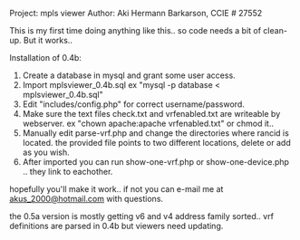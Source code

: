 Project: mpls viewer
Author: Aki Hermann Barkarson, CCIE # 27552

This is my first time doing anything like this.. so code needs a bit of clean-up. But it works..

Installation of 0.4b:

1) Create a database in mysql and grant some user access.
2) Import mplsviewer_0.4b.sql ex "mysql -p database < mplsviewer_0.4b.sql"
3) Edit "includes/config.php" for correct username/password.
3) Make sure the text files check.txt and vrfenabled.txt are writeable by webserver. ex "chown apache:apache vrfenabled.txt" or chmod it..
4) Manually edit parse-vrf.php and change the directories where rancid is located. the provided file points to two different locations, delete or add as you wish.
5) After imported you can run show-one-vrf.php or show-one-device.php .. they link to eachother.

hopefully you'll make it work.. if not you can e-mail me at akus_2000@hotmail.com with questions.

the 0.5a version is mostly getting v6 and v4 address family sorted.. vrf definitions are parsed in 0.4b but viewers need updating.
